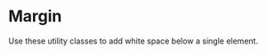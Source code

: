 <!-- @license CC0-1.0 -->

# Margin

Use these utility classes to add white space below a single element.
